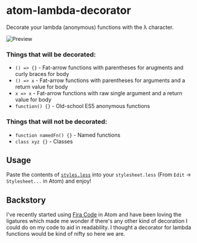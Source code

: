 # atom-lambda-decorator
Decorate your lambda (anonymous) functions with the λ character.

![Preview](http://i.imgur.com/tUseVXl.png)

### Things that will be decorated:
 - `() => {}` - Fat-arrow functions with parentheses for arugments and curly braces for body
 - `() => x` - Fat-arrow functions with parentheses for arguments and a return value for body
 - `x => x` - Fat-arrow functions with raw single argument and a return value for body
 - `function() {}` - Old-school ES5 anonymous functions
 
### Things that will not be decorated:
 - `function namedFn() {}` - Named functions
 - `class xyz {}` - Classes

## Usage
Paste the contents of [`styles.less`](https://github.com/wyqydsyq/atom-lambda-decorator/blob/master/styles.less) into your `stylesheet.less` (From `Edit` → `Stylesheet...` in Atom) and enjoy!

## Backstory
I've recently started using [Fira Code](https://github.com/tonsky/FiraCode) in Atom and have been loving the ligatures which made me wonder if there's any other kind of decoration I could do on my code to aid in readability. I thought a decorator for lambda functions would be kind of nifty so here we are.
